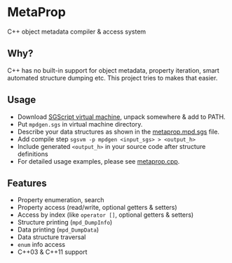 # MetaProp
C++ object metadata compiler & access system

## Why?

C++ has no built-in support for object metadata, property iteration, smart automated structure dumping etc.
This project tries to makes that easier.

## Usage

- Download [SGScript virtual machine](http://www.sgscript.org/#download), unpack somewhere & add to PATH.
- Put `mpdgen.sgs` in virtual machine directory.
- Describe your data structures as shown in the [metaprop.mpd.sgs](../blob/master/metaprop.mpd.sgs) file.
- Add compile step `sgsvm -p mpdgen <input_sgs> > <output_h>`
- Include generated `<output_h>` in your source code after structure definitions
- For detailed usage examples, please see [metaprop.cpp](../blob/master/metaprop.cpp).

## Features

- Property enumeration, search
- Property access (read/write, optional getters & setters)
- Access by index (like `operator []`, optional getters & setters)
- Structure printing (`mpd_DumpInfo`)
- Data printing (`mpd_DumpData`)
- Data structure traversal
- `enum` info access
- C++03 & C++11 support
